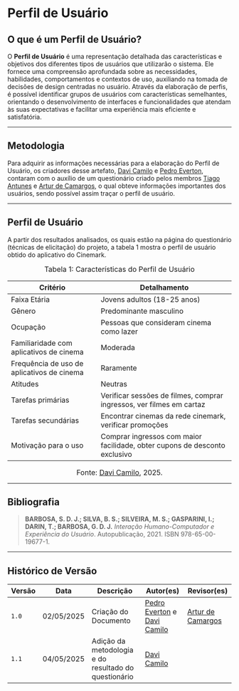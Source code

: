 # Perfil de Usuário

## O que é um Perfil de Usuário?

O **Perfil de Usuário** é uma representação detalhada das características e objetivos dos diferentes tipos de usuários que utilizarão o sistema. Ele fornece uma compreensão aprofundada sobre as necessidades, habilidades, comportamentos e contextos de uso, auxiliando na tomada de decisões de design centradas no usuário. Através da elaboração de perfis, é possível identificar grupos de usuários com características semelhantes, orientando o desenvolvimento de interfaces e funcionalidades que atendam às suas expectativas e facilitar uma experiência mais eficiente e satisfatória.

---

## Metodologia

Para adquirir as informações necessárias para a elaboração do Perfil de Usuário, os criadores desse artefato, [Davi Camilo](https://github.com/Davicamilo23) e [Pedro Everton](https://github.com/pedroeverton217), contaram com o auxílio de um questionário criado pelos membros [Tiago Antunes](https://github.com/TiagoBalieiro) e [Artur de Camargos](https://github.com/ArturDCR), o qual obteve informações importantes dos usuários, sendo possível assim traçar o perfil de usuário.

---

## Perfil de Usuário

A partir dos resultados analisados, os quais estão na página do questionário (técnicas de elicitação) do projeto, a tabela 1 mostra o perfil de usuário obtido do aplicativo do Cinemark.

<font size="3"><p style="text-align: center">Tabela 1: Características do Perfil de Usuário</p></font>

| Critério | Detalhamento |
| -------- | ------------ |
| Faixa Etária | Jovens adultos (18-25 anos) |
| Gênero | Predominante masculino |
| Ocupação | Pessoas que consideram cinema como lazer |
| Familiaridade com aplicativos de cinema | Moderada |
| Frequência de uso de aplicativos de cinema | Raramente |
| Atitudes | Neutras |
| Tarefas primárias | Verificar sessões de filmes, comprar ingressos, ver filmes em cartaz |
| Tarefas secundárias | Encontrar cinemas da rede cinemark, verificar promoções |
| Motivação para o uso | Comprar ingressos com maior facilidade, obter cupons de desconto exclusivo |

<font size="3"><p align="center">Fonte: [Davi Camilo](https://github.com/Davicamilo23), 2025.</p></font>

---

## Bibliografia

> **BARBOSA, S. D. J.; SILVA, B. S.; SILVEIRA, M. S.; GASPARINI, I.; DARIN, T.; BARBOSA, G. D. J.** *Interação Humano-Computador e Experiência do Usuário*. Autopublicação, 2021. ISBN 978-65-00-19677-1.

---

## Histórico de Versão

| Versão | Data          | Descrição                          | Autor(es)     |  Revisor(es)  |
| ------ | ------------- | ---------------------------------- | ------------- | ------------- |
| `1.0`  |   02/05/2025  |  Criação do Documento | [Pedro Everton](https://github.com/pedroeverton217) e [Davi Camilo](https://github.com/Davicamilo23) | [Artur de Camargos](https://github.com/ArturDCR) |
| `1.1`  |   04/05/2025  | Adição da metodologia e do resultado do questionário | [Davi Camilo](https://github.com/Davicamilo23) | 